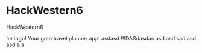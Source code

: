 # HackWestern6
HackWestern6

Instago! Your goto travel planner app!
asdasd
!!!DASdasdas 
asd
asd
sad
asd
asd
a
s

